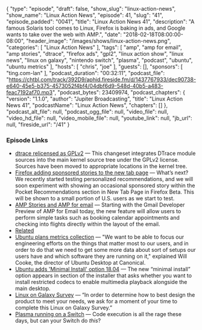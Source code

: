{
  "type": "episode",
  "draft": false,
  "show_slug": "linux-action-news",
  "show_name": "Linux Action News",
  "episode": 41,
  "slug": "41",
  "episode_padded": "0041",
  "title": "Linux Action News 41",
  "description": "A famous Solaris tool comes to Linux, Firefox is baking in ads, and Google wants to take over the web with AMP.",
  "date": "2018-02-18T08:00:00-08:00",
  "header_image": "/images/shows/linux-action-news.png",
  "categories": [
    "Linux Action News"
  ],
  "tags": [
    "amp",
    "amp for email",
    "amp stories",
    "dtrace",
    "firefox ads",
    "gpl2",
    "linux action show",
    "linux news",
    "linux on galaxy",
    "nintendo switch",
    "plasma",
    "podcast",
    "ubuntu",
    "ubuntu metrics"
  ],
  "hosts": [
    "chris",
    "joe"
  ],
  "guests": [],
  "sponsors": [
    "ting.com-lan"
  ],
  "podcast_duration": "00:32:11",
  "podcast_file": "https://chtbl.com/track/392D9/aphid.fireside.fm/d/1437767933/dec90738-e640-45e5-b375-4573052f4bf4/04dbf6d9-548d-40b5-a483-feac7192af70.mp3",
  "podcast_bytes": 23409974,
  "podcast_chapters": {
    "version": "1.1.0",
    "author": "Jupiter Broadcasting",
    "title": "Linux Action News 41",
    "podcastName": "Linux Action News",
    "chapters": []
  },
  "podcast_alt_file": null,
  "podcast_ogg_file": null,
  "video_file": null,
  "video_hd_file": null,
  "video_mobile_file": null,
  "youtube_link": null,
  "jb_url": null,
  "fireside_url": "/41"
}


### Episode Links

  * [dtrace relicensed as GPLv2](https://gnu.wildebeest.org/blog/mjw/2018/02/14/dtrace-for-linux-oracle-does-the-right-thing/ "dtrace relicensed as GPLv2") — This changeset integrates DTrace module sources into the main kernel source tree under the GPLv2 license. Sources have been moved to appropriate locations in the kernel tree.
  * [Firefox adding sponsored stories to the new tab page](https://blog.mozilla.org/futurereleases/2018/01/24/update-on-pocket-and-firefox-integration/ "Firefox adding sponsored stories to the new tab page") — What’s next? We recently started testing personalized recommendations, and we will soon experiment with showing an occasional sponsored story within the Pocket Recommendations section in New Tab Page in Firefox Beta. This will be shown to a small portion of U.S. users as we start to test.
  * [AMP Stories and AMP for email](https://www.xda-developers.com/google-amp-stories-amp-for-email/ "AMP Stories and AMP for email") — Starting with the Gmail Developer Preview of AMP for Email today, the new feature will allow users to perform simple tasks such as booking calendar appointments and checking into flights directly within the layout of the email.
  * [Related](https://timkadlec.com/remembers/2018-02-14-the-two-faces-of-amp/ "Related")
  * [Ubuntu plans metrics collection](https://www.theregister.co.uk/2018/02/16/ubuntu_data_gathering_plan/ "Ubuntu plans metrics collection") — "We want to be able to focus our engineering efforts on the things that matter most to our users, and in order to do that we need to get some more data about sort of setups our users have and which software they are running on it," explained Will Cooke, the director of Ubuntu Desktop at Canonical.
  * [Ubuntu adds 'Minimal Install' option 18.04](http://www.omgubuntu.co.uk/2018/02/ubuntu-18-04-minimal-install-option/ "Ubuntu adds 'Minimal Install' option 18.04") — The new “minimal install” option appears in section of the installer that asks whether you want to install restricted codecs to enable multimedia playback alongside the main desktop.
  * [Linux on Galaxy Survey](http://www.omgubuntu.co.uk/2018/02/samsung-launch-linux-on-galaxy-survey "Linux on Galaxy Survey") — “In order to determine how to best design the product to meet your needs, we ask for a moment of your time to complete this Linux on Galaxy Survey.”
  * [Plasma running on a Switch](https://twitter.com/fail0verflow/status/964954316892119040 "Plasma running on a Switch") — Code execution is all the rage these days, but can your Switch do *this*?


